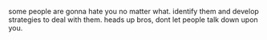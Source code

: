 some people are gonna hate you no matter what. identify them and develop strategies to deal with them. heads up bros, dont let people talk down upon you.
